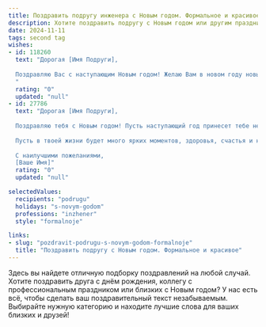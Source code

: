```yaml
---
title: Поздравить подругу инженера с Новым годом. Формальное и красивое
description: Хотите поздравить подругу с Новым годом или другим праздником? Наш ИИ создаст незабываемое поздравление, а вы обязательно выделитесь среди других.  
date: 2024-11-11
tags: second tag
wishes:
- id: 118260
  text: "Дорогая [Имя Подруги],
  
  Поздравляю Вас с наступающим Новым годом! Желаю Вам в новом году новых профессиональных успехов в Вашей непростой и важной инженерной деятельности, интересных и амбициозных проектов,  творческого вдохновения и реализации всех задуманных планов. Пусть новый год принесёт Вам  радость, благополучие и исполнение всех Ваших желаний. Счастья Вам и всего самого наилучшего!
  "
  rating: "0"
  updated: "null"
- id: 27786
  text: "Дорогая [Имя Подруги],
  
  Поздравляю тебя с Новым годом! Пусть наступающий год принесет тебе не только профессиональные успехи, но и вдохновение для новых свершений в твоей инженерной карьере. Желаю, чтобы каждая идея становилась реальностью, а все проекты — успешными и востребованными.
  
  Пусть в твоей жизни будет много ярких моментов, здоровья, счастья и неисчерпаемой энергии для покорения новых вершин.
  
  С наилучшими пожеланиями,
  [Ваше Имя]"
  rating: "0"
  updated: "null"

selectedValues:
  recipients: "podrugu"
  holidays: "s-novym-godom"
  professions: "inzhener"
  style: "formalnoje"

links:
- slug: "pozdravit-podrugu-s-novym-godom-formalnoje"
  title: "Поздравить подругу с Новым годом. Формальное и красивое"
---
```


Здесь вы найдете отличную подборку поздравлений на любой случай.
Хотите поздравить друга с днём рождения, коллегу с профессиональным праздником или близких с Новым годом? У нас есть всё, чтобы сделать ваш поздравительный текст незабываемым. Выбирайте нужную категорию и находите лучшие слова для ваших близких и друзей!
